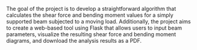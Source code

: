 The goal of the project is to develop a straightforward algorithm that calculates the shear force and bending moment values for a simply supported beam subjected to a moving load. Additionally, the project aims to create a web-based tool using Flask that allows users to input beam parameters, visualize the resulting shear force and bending moment diagrams, and download the analysis results as a PDF.
